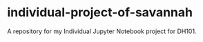 # individual-project-of-savannah
A repository for my Individual Jupyter Notebook project for DH101.
